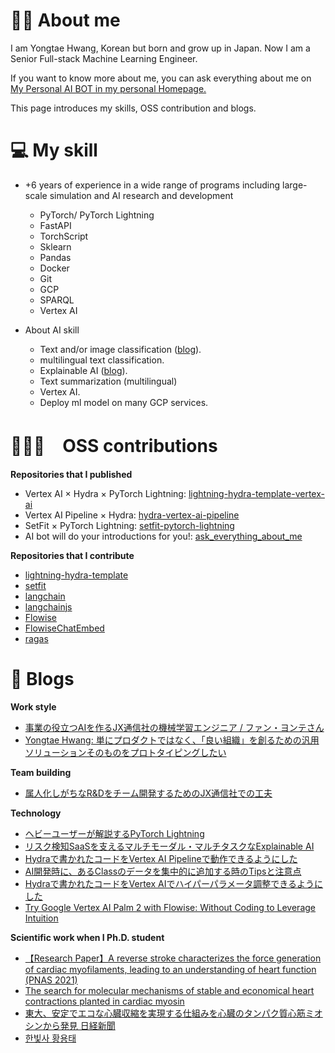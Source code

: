 # 👨‍🎓 About me

I am Yongtae Hwang, Korean but born and grow up in Japan.
Now I am a Senior Full-stack Machine Learning Engineer.

If you want to know more about me, you can ask everything about me on [My Personal AI BOT in my personal Homepage.](https://www.yongtae-ai.com/en)


This page introduces my skills, OSS contribution and blogs.

# 💻 My skill
- +6 years of experience in a wide range of programs including large-scale simulation and AI research and development
    - PyTorch/ PyTorch Lightning
    - FastAPI
    - TorchScript
    - Sklearn
    - Pandas
    - Docker
    - Git
    - GCP
    - SPARQL
    - Vertex AI

- About AI skill
    - Text and/or image classification ([blog](https://tech.jxpress.net/entry/2022/08/18/120000)).
    - multilingual text classification.
    - Explainable AI ([blog](https://tech.jxpress.net/entry/2022/08/18/120000)).
    - Text summarization (multilingual)
    - Vertex AI.
    - Deploy ml model on many GCP services.


# 👨🏻‍💻　OSS contributions
**Repositories that I published**

- Vertex AI × Hydra × PyTorch Lightning: [lightning-hydra-template-vertex-ai](https://github.com/jxpress/lightning-hydra-template-vertex-ai)
- Vertex AI Pipeline × Hydra: [hydra-vertex-ai-pipeline](https://github.com/jxpress/hydra-vertex-ai-pipeline)
- SetFit × PyTorch Lightning: [setfit-pytorch-lightning](https://github.com/jxpress/setfit-pytorch-lightning)
- AI bot will do your introductions for you!: [ask_everything_about_me](https://github.com/Yongtae723/ask_everything_about_me)

**Repositories that I contribute**

- [lightning-hydra-template](https://github.com/ashleve/lightning-hydra-template)
- [setfit](https://github.com/huggingface/setfit)
- [langchain](https://github.com/hwchase17/langchain)
- [langchainjs](https://github.com/hwchase17/langchainjs)
- [Flowise](https://github.com/FlowiseAI/Flowise)
- [FlowiseChatEmbed](https://github.com/FlowiseAI/FlowiseChatEmbed)
- [ragas](https://github.com/explodinggradients/ragas)

# 📝 Blogs

**Work style**
- [事業の役立つAIを作るJX通信社の機械学習エンジニア / ファン・ヨンテさん](https://www.wantedly.com/companies/jxpress/post_articles/368301)
- [Yongtae Hwang: 単にプロダクトではなく、「良い組織」を創るための汎用ソリューションそのものをプロトタイピングしたい](https://note.com/beatrust/n/n05383a02711e)

**Team building**
- [属人化しがちなR&Dをチーム開発するためのJX通信社での工夫](https://tech.jxpress.net/entry/2021/10/27/160154)

**Technology**
- [ヘビーユーザーが解説するPyTorch Lightning](https://tech.jxpress.net/entry/2021/11/17/112214)
- [リスク検知SaaSを支えるマルチモーダル・マルチタスクなExplainable AI](https://tech.jxpress.net/entry/2022/08/18/115101)
- [Hydraで書かれたコードをVertex AI Pipelineで動作できるようにした](https://tech.jxpress.net/entry/2022/10/31/113519)
- [AI開発時に、あるClassのデータを集中的に追加する時のTipsと注意点](https://tech.jxpress.net/entry/2022/08/18/120000)
- [Hydraで書かれたコードをVertex AIでハイパーパラメータ調整できるようにした](https://tech.jxpress.net/entry/2022/08/18/113011)
- [Try Google Vertex AI Palm 2 with Flowise: Without Coding to Leverage Intuition
](https://tech.beatrust.com/entry/2023/08/22/Try_Google_Vertex_AI_Palm_2_with_Flowise%3A_Without_Coding_to_Leverage_Intuition)

**Scientific work when I Ph.D. student**
- [【Research Paper】A reverse stroke characterizes the force generation of cardiac myofilaments, leading to an understanding of heart function (PNAS 2021)](https://www.pnas.org/doi/10.1073/pnas.2011659118?url_ver=Z39.88-2003&rfr_id=ori%3Arid%3Acrossref.org&rfr_dat=cr_pub++0pubmed)
- [The search for molecular mechanisms of stable and economical heart contractions planted in cardiac myosin](http://www.s.u-tokyo.ac.jp/en/press/2021/7434/)
- [東大、安定でエコな心臓収縮を実現する仕組みを心臓のタンパク質心筋ミオシンから発見 日経新聞](https://www.nikkei.com/article/DGXLRSP611161_X20C21A5000000/)
- [한빛사 황용태](https://www.ibric.org/myboard/read.php?id=70195&Board=hbs_treatise&idauthorid=35318&ttype=0&fbclid=IwAR2O0lGW8nqjLkvy_D-WGaJy8-xEM1YDxa6P9g_PQoLuE4-oYNweKbaAkAU)